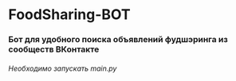 # FoodSharing-BOT

### Бот для удобного поиска объявлений фудшэринга из сообществ ВКонтакте


###### Необходимо запускать main.py
